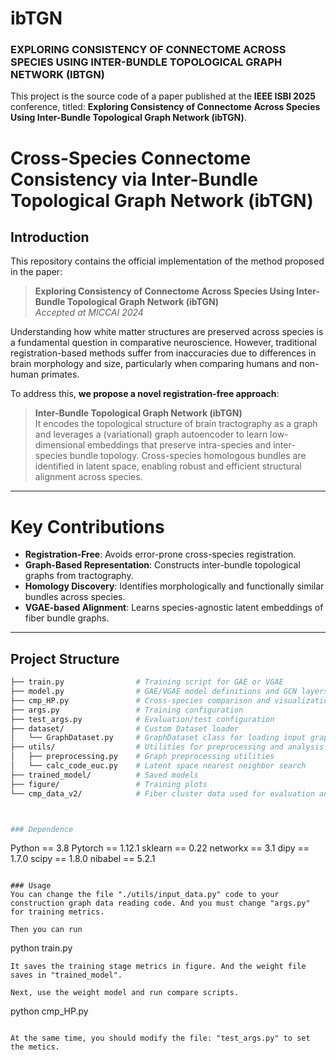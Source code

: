 # ibTGN
### EXPLORING CONSISTENCY OF CONNECTOME ACROSS SPECIES USING INTER-BUNDLE TOPOLOGICAL GRAPH NETWORK (IBTGN)

This project is the source code of a paper published at the __IEEE ISBI 2025__ conference, titled: __Exploring Consistency of Connectome Across Species Using Inter-Bundle Topological Graph Network (ibTGN)__.
# Cross-Species Connectome Consistency via Inter-Bundle Topological Graph Network (ibTGN)

## Introduction

This repository contains the official implementation of the method proposed in the paper:

> **Exploring Consistency of Connectome Across Species Using Inter-Bundle Topological Graph Network (ibTGN)**  
> *Accepted at MICCAI 2024*

Understanding how white matter structures are preserved across species is a fundamental question in comparative neuroscience. However, traditional registration-based methods suffer from inaccuracies due to differences in brain morphology and size, particularly when comparing humans and non-human primates.

To address this, **we propose a novel registration-free approach**:  
> **Inter-Bundle Topological Graph Network (ibTGN)**  
It encodes the topological structure of brain tractography as a graph and leverages a (variational) graph autoencoder to learn low-dimensional embeddings that preserve intra-species and inter-species bundle topology. Cross-species homologous bundles are identified in latent space, enabling robust and efficient structural alignment across species.

---

# Key Contributions

- **Registration-Free**: Avoids error-prone cross-species registration.
- **Graph-Based Representation**: Constructs inter-bundle topological graphs from tractography.
- **Homology Discovery**: Identifies morphologically and functionally similar bundles across species.
- **VGAE-based Alignment**: Learns species-agnostic latent embeddings of fiber bundle graphs.

---

## Project Structure

```bash
├── train.py                # Training script for GAE or VGAE
├── model.py                # GAE/VGAE model definitions and GCN layers
├── cmp_HP.py               # Cross-species comparison and visualization
├── args.py                 # Training configuration
├── test_args.py            # Evaluation/test configuration
├── dataset/                # Custom Dataset loader
│   └── GraphDataset.py     # GraphDataset class for loading input graphs
├── utils/                  # Utilities for preprocessing and analysis
│   ├── preprocessing.py    # Graph preprocessing utilities
│   └── calc_code_euc.py    # Latent space nearest neighbor search
├── trained_model/          # Saved models
├── figure/                 # Training plots
└── cmp_data_v2/            # Fiber cluster data used for evaluation and visualization



### Dependence
```
Python == 3.8
Pytorch == 1.12.1
sklearn == 0.22
networkx == 3.1
dipy == 1.7.0
scipy == 1.8.0
nibabel == 5.2.1
```

### Usage
You can change the file "./utils/input_data.py" code to your construction graph data reading code. And you must change "args.py" for training metrics.

Then you can run
```
python train.py
```
It saves the training stage metrics in figure. And the weight file saves in "trained_model".

Next, use the weight model and run compare scripts. 
```
python cmp_HP.py
```

At the same time, you should modify the file: "test_args.py" to set the metics. 
